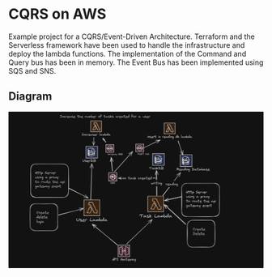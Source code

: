 
# CQRS on AWS
Example project for a CQRS/Event-Driven Architecture. Terraform and the Serverless framework have been used to handle the infrastructure and deploy the lambda functions. The implementation of the Command and Query bus has been in memory. The Event Bus has been implemented using SQS and SNS.


## Diagram
![Diagram](https://raw.githubusercontent.com/mata649/cqrs_on_aws/main/diagram.png)
